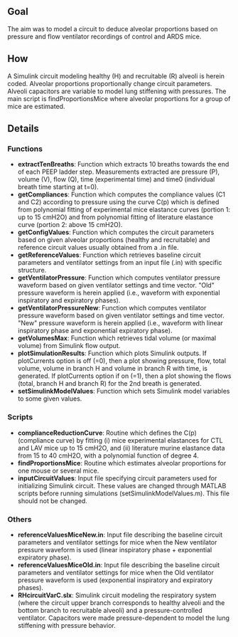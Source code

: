 ## Goal
The aim was to model a circuit to deduce alveolar proportions based on 
pressure and flow ventilator recordings of control and ARDS mice.

## How
A Simulink circuit modeling healthy (H) and recruitable (R) alveoli is 
herein coded. Alveolar proportions proportionally change circuit 
parameters. Alveoli capacitors are variable to model lung stiffening with
pressures. The main script is findProportionsMice where alveolar proportions
for a group of mice are estimated.

## Details
### Functions 

- **extractTenBreaths**: Function which extracts 10 breaths towards the end of 
each PEEP ladder step. Measurements extracted are pressure (P), volume (V),
flow (Q), time (experimental time) and time0 (individual breath time 
starting at t=0).
- **getCompliances**: Function which computes the compliance values (C1 and C2) 
according to pressure using the curve C(p) which is defined from polynomial
fitting of experimental mice elastance curves (portion 1: up to 15 cmH2O) 
and from polynomial fitting of literature elastance curve (portion 2: above 
15 cmH2O).
- **getConfigValues**: Function which computes the circuit parameters based on 
given alveolar proportions (healthy and recruitable) and reference circuit 
values usually obtained from a .in file.
- **getReferenceValues**: Function which retrieves baseline circuit parameters 
and ventilator settings from an input file (.in) with specific structure.
- **getVentilatorPressure**: Function which computes ventilator pressure 
waveform based on given ventilator settings and time vector. "Old" pressure
waveform is herein applied (i.e., waveform with exponential inspiratory and 
expiratory phases).
- **getVentilatorPressureNew**: Function which computes ventilator pressure 
waveform based on given ventilator settings and time vector. "New" pressure 
waveform is herein applied (i.e., waveform with linear inspiratory phase 
and exponential expiratory phase).
- **getVolumesMax**: Function which retrieves tidal volume (or maximal volume) 
from Simulink flow output.
- **plotSimulationResults**: Function which plots Simulink outputs. If 
plotCurrents option is off (=0), then a plot showing pressure, flow, 
total volume, volume in branch H and volume in branch R with time, is 
generated. If plotCurrents option if on (=1), then a plot showing the flows
(total, branch H and branch R) for the 2nd breath is generated.
- **setSimulinkModelValues**: Function which sets Simulink model variables to 
some given values. 

### Scripts

- **complianceReductionCurve**: Routine which defines the C(p) (compliance 
curve) by fitting (i) mice experimental elastances for CTL and LAV mice up 
to 15 cmH2O, and (ii) literature murine elastance data from 15 to 40 cmH2O,
with a polynomial function of degree 4.
- **findProportionsMice**: Routine which estimates alveolar proportions for one 
mouse or several mice.
- **inputCircuitValues**: Input file specifying circuit parameters used for 
initializing Simulink circuit. These values are changed through MATLAB 
scripts before running simulations (setSimulinkModelValues.m). This file 
should not be changed.

### Others

- **referenceValuesMiceNew.in**: Input file describing the baseline circuit 
parameters and ventilator settings for mice when the New ventilator 
pressure waveform is used (linear inspiratory phase + exponential 
expiratory phase).
- **referenceValuesMiceOld.in**: Input file describing the baseline circuit 
parameters and ventilator settings for mice when the Old ventilator 
pressure waveform is used (exponential inspiratory and expiratory phases).
- **RHcircuitVarC.slx**: Simulink circuit modeling the respiratory system 
(where the circuit upper branch corresponds to healthy alveoli and the 
bottom branch to recruitable alveoli) and a pressure-controlled ventilator.
Capacitors were made pressure-dependent to model the lung stiffening with 
pressure behavior.
